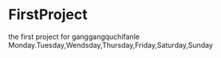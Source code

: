 # FirstProject
the first project for ganggangquchifanle
Monday.Tuesday,Wendsday,Thursday,Friday,Saturday,Sunday
